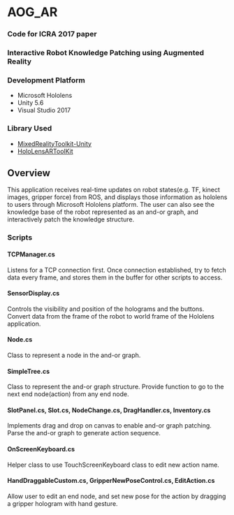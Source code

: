 # AOG_AR

### Code for ICRA 2017 paper
### Interactive Robot Knowledge Patching using Augmented Reality

### Development Platform
* Microsoft Hololens
* Unity 5.6
* Visual Studio 2017

### Library Used
* [MixedRealityToolkit-Unity](https://github.com/Microsoft/MixedRealityToolkit-Unity)
* [HoloLensARToolKit](https://github.com/qian256/HoloLensARToolKit)

## Overview
This application receives real-time updates on robot states(e.g. TF, kinect images, gripper force) from ROS, and displays those information as hololens to users through Microsoft Hololens platform. The user can also see the knowledge base of the robot represented as an and-or graph, and interactively patch the knowledge structure. 


### Scripts
#### TCPManager.cs
Listens for a TCP connection first. Once connection established, try to fetch data every frame, and stores them in the buffer for other scripts to access.

#### SensorDisplay.cs
Controls the visibility and position of the holograms and the buttons. Convert data from the frame of the robot to world frame of the Hololens application.

#### Node.cs
Class to represent a node in the and-or graph.

#### SimpleTree.cs
Class to represent the and-or graph structure. Provide function to go to the next end node(action) from any end node.

#### SlotPanel.cs, Slot.cs, NodeChange.cs, DragHandler.cs, Inventory.cs
Implements drag and drop on canvas to enable and-or graph patching. Parse the and-or graph to generate action sequence.

#### OnScreenKeyboard.cs
Helper class to use TouchScreenKeyboard class to edit new action name.

#### HandDraggableCustom.cs, GripperNewPoseControl.cs, EditAction.cs
Allow user to edit an end node, and set new pose for the action by dragging a gripper hologram with hand gesture.